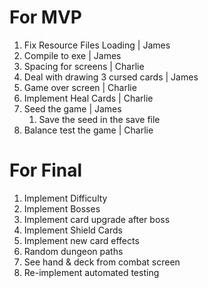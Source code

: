 # For MVP
1. Fix Resource Files Loading | James
2. Compile to exe | James
3. Spacing for screens | Charlie 
4. Deal with drawing 3 cursed cards | James 
5. Game over screen | Charlie
6. Implement Heal Cards | Charlie
7. Seed the game | James
   1. Save the seed in the save file
8. Balance test the game | Charlie

# For Final
1. Implement Difficulty
2. Implement Bosses
3. Implement card upgrade after boss
4. Implement Shield Cards
5. Implement new card effects
6. Random dungeon paths
7. See hand & deck from combat screen
8. Re-implement automated testing